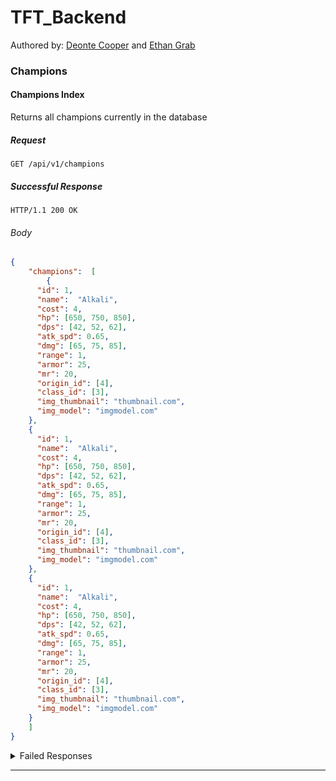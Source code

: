 # TFT_Backend

Authored by: [Deonte Cooper](https://github.com/djc00p) and [Ethan Grab](https://github.com/Stoovels)


### Champions

#### Champions Index

Returns all champions currently in the database

##### Request

```http
GET /api/v1/champions
```

##### Successful Response

```http
HTTP/1.1 200 OK
```

###### Body
```json
{ 
	"champions":  [
		{
      "id": 1,
      "name":  "Alkali",
      "cost": 4,
      "hp": [650, 750, 850],
      "dps": [42, 52, 62],
      "atk_spd": 0.65,
      "dmg": [65, 75, 85],
      "range": 1,
      "armor": 25,
      "mr": 20,
      "origin_id": [4],
      "class_id": [3],
      "img_thumbnail": "thumbnail.com",
      "img_model": "imgmodel.com"
    },
    {
      "id": 1,
      "name":  "Alkali",
      "cost": 4,
      "hp": [650, 750, 850],
      "dps": [42, 52, 62],
      "atk_spd": 0.65,
      "dmg": [65, 75, 85],
      "range": 1,
      "armor": 25,
      "mr": 20,
      "origin_id": [4],
      "class_id": [3],
      "img_thumbnail": "thumbnail.com",
      "img_model": "imgmodel.com"
    },
    {
      "id": 1,
      "name":  "Alkali",
      "cost": 4,
      "hp": [650, 750, 850],
      "dps": [42, 52, 62],
      "atk_spd": 0.65,
      "dmg": [65, 75, 85],
      "range": 1,
      "armor": 25,
      "mr": 20,
      "origin_id": [4],
      "class_id": [3],
      "img_thumbnail": "thumbnail.com",
      "img_model": "imgmodel.com"
    }
	]
}
```

<details><summary>Failed Responses</summary>

##### Other

```http
HTTP/1.1 500 Internal Server Error
```

###### Body

```js
{"error": "Internal Server Error"}
```

</details>

---

